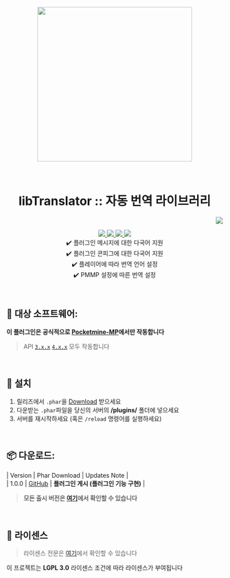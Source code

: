 <p align="center"> <img src="https://i.ibb.co/YfKHnVh/icon.png" width="360"> </p>
<br> <h1 align="center"> libTranslator :: 자동 번역 라이브러리</h1>
<p align="right">  
  <a href="https://github.com/Blugin/libTranslator-PMMP/blob/master/README_KOR.md">  
    <img src="https://img.shields.io/static/v1?label=%ED%95%9C%EA%B5%AD%EC%96%B4&message=%EB%A1%9C+%EC%9D%BD%EA%B8%B0&labelColor=success">  
  </a>  
</p>  
<p align="center">  
  <a href="https://github.com/Blugin/libTranslator-PMMP/releases">  
    <img src="https://img.shields.io/github/release/Blugin/libTranslator-PMMP.svg?style=flat-square">  
  </a>  
  <a href="https://github.com/Blugin/libTranslator-PMMP/releases">  
    <img src="https://img.shields.io/github/downloads/Blugin/libTranslator-PMMP/total.svg?style=flat-square">  
  </a>  
  </a>  
  <a href="https://github.com/Blugin/libTranslator-PMMP/blob/master/LICENSE">  
    <img src="https://img.shields.io/github/license/Blugin/libTranslator-PMMP.svg?style=flat-square">  
  </a>  
  <a href="http://hits.dwyl.com/Blugin/libTranslator-PMMP">  
    <img src="http://hits.dwyl.com/Blugin/libTranslator-PMMP.svg">  
  </a>  
  <br> ✔️ 플러그인 메시지에 대한 다국어 지원
  <br> ✔️ 플러그인 콘피그에 대한 다국어 지원
  <br> ✔️ 플레이어에 따라 번역 언어 설정
  <br> ✔️ PMMP 설정에 따른 번역 설정
</p>  
  
<br>  
  
## :file_folder: 대상 소프트웨어:  
**이 플러그인은 공식적으로 [**Pocketmine-MP**](https://github.com/pmmp/PocketMine-MP/)에서만 작동합니다**
> API [`3.x.x`](https://github.com/pmmp/PocketMine-MP/tree/stable) [`4.x.x`](https://github.com/pmmp/PocketMine-MP/tree/master) 모두 작동합니다
  
<br>  
  
## :wrench: 설치
1) 릴리즈에서 `.phar`을 [Download](#package-%EB%8B%A4%EC%9A%B4%EB%A1%9C%EB%93%9C) 받으세요  
2) 다운받는 `.phar`파일을 당신의 서버의 **/plugins/** 폴더에 넣으세요  
3) 서버를 재시작하세요 (혹은 `/reload` 명령어를 실행하세요)  
  
<br>  
  
## :package: 다운로드:  
  
| Version | Phar Download | Updates Note |  
| 1.0.0 | [GitHub](https://github.com/Blugin/libTranslator-PMMP/releases/download/1.0.0/libTranslator_v1.0.0.phar) | **플러그인 게시 (플러그인 기능 구현)** |  
  
> **모든 출시 버전은 [여기](https://github.com/Blugin/ChatThin-PMMP/releases)에서 확인할 수 있습니다**  
  
<br>  
  
## :memo: 라이센스 
> 라이센스 전문은 [여기](https://github.com/Blugin/ChatThin-PMMP/blob/stable/LICENSE)에서 확인할 수 있습니다  
  
이 프로젝트는 **LGPL 3.0** 라이센스 조건에 따라 라이센스가 부여됩니다